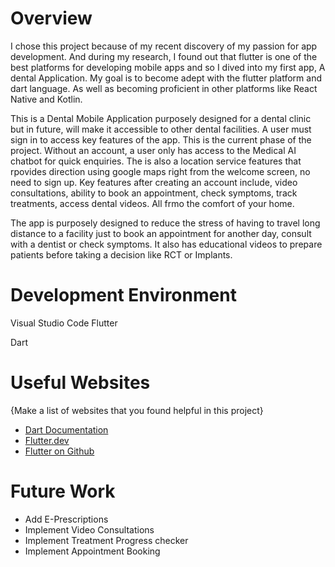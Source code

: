 # Overview

I chose this project because of my recent discovery of my passion for app development. And during my research, I found out that flutter is one of the best platforms for developing mobile apps and so I dived into my first app, A dental Application. My goal is to become adept with the flutter platform and dart language. As well as becoming proficient in other platforms like React Native and Kotlin.

This is a Dental Mobile Application purposely designed for a dental clinic but in future, will make it accessible to other dental facilities. A user must sign in to access key features of the app. This is the current phase of the project. Without an account, a user only has access to the Medical AI chatbot for quick enquiries. The is also a location service features that rpovides direction using google maps right from the welcome screen, no need to sign up. Key features after creating an account include, video consultations, ability to book an appointment, check symptoms, track treatments, access dental videos. All frmo the comfort of your home.

The app is purposely designed to reduce the stress of having to travel long distance to a facility just to book an appointment for another day, consult with a dentist or check symptoms. It also has educational videos to prepare patients before taking a decision like RCT or Implants.


# Development Environment
Visual Studio Code
Flutter

Dart

# Useful Websites

{Make a list of websites that you found helpful in this project}
* [Dart Documentation](https://dart.dev/docs)
* [Flutter.dev](https://flutter.dev/)
* [Flutter on Github](https://github.com/flutter/flutter)

# Future Work

* Add E-Prescriptions
* Implement Video Consultations
* Implement Treatment Progress checker
* Implement Appointment Booking
